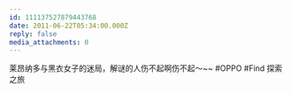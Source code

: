 ```yaml
---
id: 111137527879443768
date: 2011-06-22T05:34:00.000Z
reply: false
media_attachments: 0
---
```


莱昂纳多与黑衣女子的迷局，解谜的人伤不起啊伤不起～~~ #OPPO #Find 探索之旅 ​​​​

